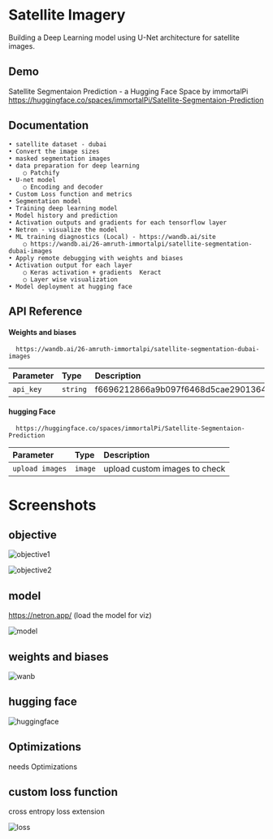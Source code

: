 
# Satellite Imagery

Building a Deep Learning model using U-Net architecture for satellite images.


## Demo

Satellite Segmentaion Prediction - a Hugging Face Space by immortalPi
https://huggingface.co/spaces/immortalPi/Satellite-Segmentaion-Prediction


## Documentation

	• satellite dataset - dubai
	• Convert the image sizes 
	• masked segmentation images
	• data preparation for deep learning
		○ Patchify 
	• U-net model
		○ Encoding and decoder 
	• Custom Loss function and metrics 
	• Segmentation model
	• Training deep learning model
	• Model history and prediction
	• Activation outputs and gradients for each tensorflow layer 
	• Netron - visualize the model
	• ML training diagnostics (Local) - https://wandb.ai/site
		○ https://wandb.ai/26-amruth-immortalpi/satellite-segmentation-dubai-images 
	• Apply remote debugging with weights and biases 
	• Activation output for each layer 
		○ Keras activation + gradients  Keract
		○ Layer wise visualization 
	• Model deployment at hugging face



## API Reference

#### Weights and biases 

```https
  https://wandb.ai/26-amruth-immortalpi/satellite-segmentation-dubai-images
```

| Parameter | Type     | Description                |
| :-------- | :------- | :------------------------- |
| `api_key` | `string` | f6696212866a9b097f6468d5cae2901364cf7713 |

#### hugging Face

```https
  https://huggingface.co/spaces/immortalPi/Satellite-Segmentaion-Prediction
```

| Parameter | Type     | Description                       |
| :-------- | :------- | :-------------------------------- |
| `upload images`      | `image` | upload custom images to check |




# Screenshots

## objective
![objective1](https://github.com/amruthpai123/DeepLearningForSatelliteImagery/blob/main/screenshots/objective1.JPG)

![objective2](https://github.com/amruthpai123/DeepLearningForSatelliteImagery/blob/main/screenshots/objective2.JPG)

## model
https://netron.app/ (load the model for viz)

![model](https://github.com/amruthpai123/DeepLearningForSatelliteImagery/blob/main/screenshots/satellite_segmentation_full.h5.png)
## weights and biases
![wanb](https://github.com/amruthpai123/DeepLearningForSatelliteImagery/blob/main/screenshots/wandb.jpg)
## hugging face
![huggingface](https://github.com/amruthpai123/DeepLearningForSatelliteImagery/blob/main/screenshots/huggingFace.JPG)


## Optimizations

needs Optimizations

## custom loss function 

cross entropy loss extension

![loss](https://github.com/amruthpai123/DeepLearningForSatelliteImagery/blob/main/screenshots/lossFunction.JPG)

